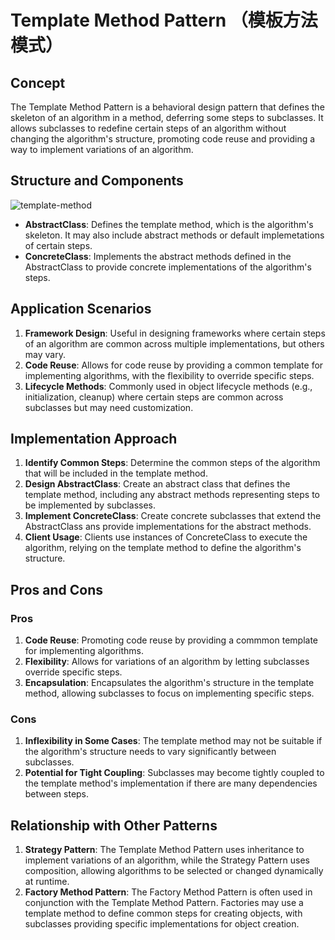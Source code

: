 # Template Method Pattern （模板方法模式）

## Concept

The Template Method Pattern is a behavioral design pattern that defines the skeleton of an algorithm in a method, deferring some steps to subclasses. It allows subclasses to redefine certain steps of an algorithm without changing the algorithm's structure, promoting code reuse and providing a way to implement variations of an algorithm.

## Structure and Components

![template-method](https://refactoringguru.cn/images/patterns/diagrams/template-method/structure-indexed.png)

- **AbstractClass**: Defines the template method, which is the algorithm's skeleton. It may also include abstract methods or default implemetations of certain steps.
- **ConcreteClass**: Implements the abstract methods defined in the AbstractClass to provide concrete implementations of the algorithm's steps.

## Application Scenarios

1. **Framework Design**: Useful in designing frameworks where certain steps of an algorithm are common across multiple implementations, but others may vary.
2. **Code Reuse**: Allows for code reuse by providing a common template for implementing algorithms, with the flexibility to override specific steps.
3. **Lifecycle Methods**: Commonly used in object lifecycle methods (e.g., initialization, cleanup) where certain steps are common across subclasses but may need customization.

## Implementation Approach

1. **Identify Common Steps**: Determine the common steps of the algorithm that will be included in the template method.
2. **Design AbstractClass**: Create an abstract class that defines the template method, including any abstract methods representing steps to be implemented by subclasses.
3. **Implement ConcreteClass**: Create concrete subclasses that extend the AbstractClass ans provide implementations for the abstract methods.
4. **Client Usage**: Clients use instances of ConcreteClass to execute the algorithm, relying on the template method to define the algorithm's structure.

## Pros and Cons

### Pros

1. **Code Reuse**: Promoting code reuse by providing a commmon template for implementing algorithms.
2. **Flexibility**: Allows for variations of an algorithm by letting subclasses override specific steps.
3. **Encapsulation**: Encapsulates the algorithm's structure in the template method, allowing subclasses to focus on implementing specific steps.

### Cons

1. **Inflexibility in Some Cases**: The template method may not be suitable if the algorithm's structure needs to vary significantly between subclasses.
2. **Potential for Tight Coupling**: Subclasses may become tightly coupled to the template method's implementation if there are many dependencies between steps.

## Relationship with Other Patterns

1. **Strategy Pattern**: The Template Method Pattern uses inheritance to implement variations of an algorithm, while the Strategy Pattern uses composition, allowing algorithms to be selected or changed dynamically at runtime.
2. **Factory Method Pattern**: The Factory Method Pattern is often used in conjunction with the Template Method Pattern. Factories may use a template method to define common steps for creating objects, with subclasses providing specific implementations for object creation.
